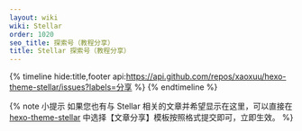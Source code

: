 ```yaml
---
layout: wiki
wiki: Stellar
order: 1020
seo_title: 探索号（教程分享）
title: Stellar 探索号（教程分享）
---
```


{% timeline hide:title,footer api:https://api.github.com/repos/xaoxuu/hexo-theme-stellar/issues?labels=分享 %}
{% endtimeline %}

{% note 小提示 如果您也有与 Stellar 相关的文章并希望显示在这里，可以直接在 [hexo-theme-stellar](https://github.com/xaoxuu/hexo-theme-stellar/issues) 中选择【文章分享】模板按照格式提交即可，立即生效。 %}
